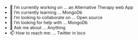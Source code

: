 - 🔭 I’m currently working on ... an Alternative Therapy web App
- 🌱 I’m currently learning ... MongoDb
- 👯 I’m looking to collaborate on ... Open source 
- 🤔 I’m looking for help with ... MongoDb
- 💬 Ask me about ... Anything
- 📫 How to reach me: ... Twitter in loco

